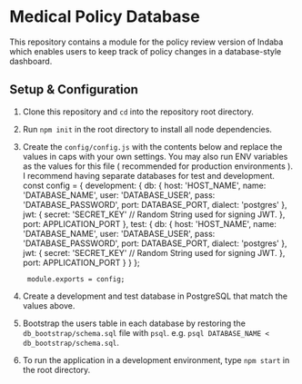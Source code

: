 # Medical Policy Database
This repository contains a module for the policy review version of Indaba which
enables users to keep track of policy changes in a database-style dashboard.

## Setup & Configuration

1. Clone this repository and `cd` into the repository root directory.
2. Run `npm init` in the root directory to install all node dependencies.
3. Create the `config/config.js` with the contents below and replace the values
   in caps with your own settings. You may also run ENV variables as the values
   for this file ( recommended for production environments ). I recommend having
   separate databases for test and development.
        const config = {
          development: {
            db: {
              host: 'HOST_NAME',
              name: 'DATABASE_NAME',
              user: 'DATABASE_USER',
              pass: 'DATABASE_PASSWORD',
              port: DATABASE_PORT,
              dialect: 'postgres'
            },
            jwt: {
              secret: 'SECRET_KEY' // Random String used for signing JWT.
            },
            port: APPLICATION_PORT
          },
          test: {
            db: {
              host: 'HOST_NAME',
              name: 'DATABASE_NAME',
              user: 'DATABASE_USER',
              pass: 'DATABASE_PASSWORD',
              port: DATABASE_PORT,
              dialect: 'postgres'
            },
            jwt: {
              secret: 'SECRET_KEY' // Random String used for signing JWT.
            },
            port: APPLICATION_PORT
            }
          }
        };

        module.exports = config;
4. Create a development and test database in PostgreSQL that match the values above.
5. Bootstrap the users table in each database by restoring the `db_bootstrap/schema.sql` file with `psql`. e.g. `psql DATABASE_NAME < db_bootstrap/schema.sql`.
6. To run the application in a development environment, type `npm start` in the root directory.
